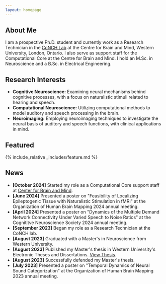 ```yaml
---
layout: homepage
---
```


## About Me

I am a prospective Ph.D. student and currently work as a Research Technician in the [CoNCH Lab](https://www.conchlab.uwo.ca/) at the Centre for Brain and Mind, Western University, London, Ontario. I also serve as support staff for the Computational Core at the Centre for Brain and Mind. I hold an M.Sc. in Neuroscience and a B.Sc. in Electrical Engineering.

## Research Interests
- **Cognitive Neuroscience:** Examining neural mechanisms behind cognitive processes, with a focus on naturalistic stimuli related to hearing and speech.
- **Computational Neuroscience:** Utilizing computational methods to model auditory and speech processing in the brain.
- **Neuroimaging:** Employing neuroimaging techniques to investigate the neural basis of auditory and speech functions, with clinical applications in mind.

## Featured
{% include_relative _includes/feature.md %}

## News

- **[October 2024]** Started my role as a Computational Core support staff at [Center for Brain and Mind](https://www.uwo.ca/bmi/index.html).
- **[June 2024]** Presented a poster on "Feasibility of Localizing Epileptogenic Tissue with Naturalistic Stimulation in fMRI" at the Organization of Human Brain Mapping 2024 annual meeting.
- **[April 2024]** Presented a poster on "Dynamics of the Multiple Demand Network Connectivity Under Varied Speech to Noise Ratios" at the Cognititve Neuroscience Society 2024 annual meeting.
- **[September 2023]** Began my role as a Research Technician at the CoNCH lab.
- **[August 2023]** Graduated with a Master's in Neuroscience from Western University.
- **[August 2023]** Published my Master's thesis in Western University's Electronic Theses and Dissertations. [View Thesis](https://ir.lib.uwo.ca/etd/9452/).
- **[August 2023]** Successfully defended my Master's thesis.
- **[July 2023]** Presented a poster on "Temporal Dynamics of Neural Sound Categorization" at the Organization of Human Brain Mapping 2023 annual meeting.

<!-- {% include_relative _includes/research.md %} -->

<!-- {% include_relative _includes/publications.md %} -->